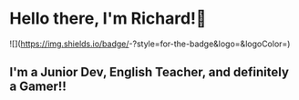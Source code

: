 # Hello there, I'm Richard!👋 

![<Badge Name>](https://img.shields.io/badge/<Badge Text>-<Background Color>?style=for-the-badge&logo=<Icon Name>&logoColor=<Logo Color>)


## I'm a Junior Dev, English Teacher, and definitely a Gamer!!
